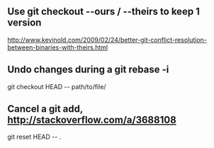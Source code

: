 ## Use git checkout --ours / --theirs to keep 1 version
http://www.kevinold.com/2009/02/24/better-git-conflict-resolution-between-binaries-with-theirs.html

## Undo changes during a git rebase -i

git checkout HEAD -- path/to/file/

## Cancel a git add, http://stackoverflow.com/a/3688108
git reset HEAD -- .
